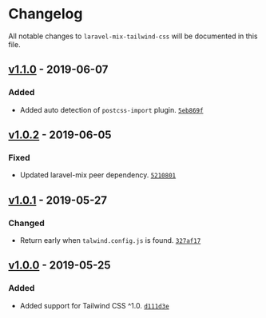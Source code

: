 # Changelog

All notable changes to `laravel-mix-tailwind-css` will be documented in this file.

## [v1.1.0] - 2019-06-07

### Added
- Added auto detection of `postcss-import` plugin. [`5eb869f`](https://github.com/mvdnbrk/laravel-mix-tailwindcss/5eb869f6ad619b375f5860731c745112d3fac6ab)

## [v1.0.2] - 2019-06-05

### Fixed
- Updated laravel-mix peer dependency. [`5210801`](https://github.com/mvdnbrk/laravel-mix-tailwindcss/5210801e356dda79eac44312806c21fea83460e2)

## [v1.0.1] - 2019-05-27

### Changed
- Return early when `talwind.config.js` is found. [`327af17`](https://github.com/mvdnbrk/laravel-mix-tailwindcss/327af1745e3d63734a11b14acb14a0da90cc5d41)

## [v1.0.0] - 2019-05-25

### Added
- Added support for Tailwind CSS ^1.0. [`d111d3e`](https://github.com/mvdnbrk/laravel-mix-tailwindcss/d111d3eed6690912997e719e33e3ea45e44ad4ec)

[Unreleased]: https://github.com/mvdnbrk/laravel-mix-tailwindcss/compare/v1.1.0...HEAD
[v1.1.0]: https://github.com/mvdnbrk/laravel-mix-tailwindcss/compare/v1.0.2...v1.1.0
[v1.0.2]: https://github.com/mvdnbrk/laravel-mix-tailwindcss/compare/v1.0.1...v1.0.2
[v1.0.1]: https://github.com/mvdnbrk/laravel-mix-tailwindcss/compare/v1.0.0...v1.0.1
[v1.0.0]: https://github.com/mvdnbrk/laravel-mix-tailwindcss/compare/v0.1.0...v1.0.0

